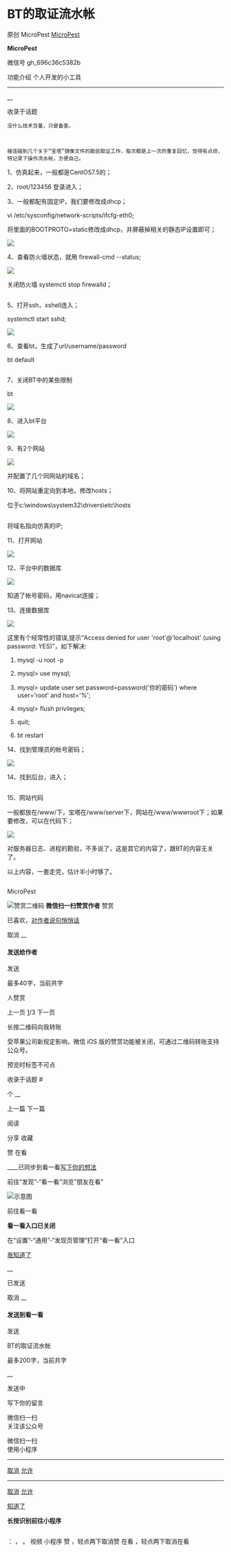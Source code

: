 #  BT的取证流水帐

原创 MicroPest [ MicroPest ](javascript:void\(0\);)

**MicroPest** ![]()

微信号 gh_696c36c5382b

功能介绍 个人开发的小工具

____

__

收录于话题

    没什么技术含量，只是备查。

  

    接连碰到几个关于“宝塔”镜像文件的勘验取证工作，每次都是上一次的重复回忆，觉得有点烦，特记录下操作流水帐，方便自己。

  

1、仿真起来，一般都是CentOS7.5的；

  

2、root/123456 登录进入；

  

3、一般都配有固定IP，我们要修改成dhcp；

vi /etc/sysconfig/network-scripts/ifcfg-eth0;

将里面的BOOTPROTO=static修改成dhcp，并屏蔽掉相关的静态IP设置即可；

![](http://hk-proxy.gitwarp.com/https://raw.githubusercontent.com/tuchuang9/tc1/refs/heads/main/public/20210831134915.png)

  

  

4、查看防火墙状态，就用 firewall-cmd --status;

![](http://hk-proxy.gitwarp.com/https://raw.githubusercontent.com/tuchuang9/tc1/refs/heads/main/public/20210831134935.png)

关闭防火墙 systemctl stop firewalld；

![]()

  

5、打开ssh，xshell连入；

systemctl start sshd;

![](http://hk-proxy.gitwarp.com/https://raw.githubusercontent.com/tuchuang9/tc1/refs/heads/main/public/20210831134936.png)

  

6、查看bt，生成了url/username/password

bt default

![]()

  

7、关闭BT中的某些限制

bt

![](http://hk-proxy.gitwarp.com/https://raw.githubusercontent.com/tuchuang9/tc1/refs/heads/main/public/20210831134937.png)

  

8、进入bt平台

![](http://hk-proxy.gitwarp.com/https://raw.githubusercontent.com/tuchuang9/tc1/refs/heads/main/public/20210831134938.png)

  

9、有2个网站  

![](http://hk-proxy.gitwarp.com/https://raw.githubusercontent.com/tuchuang9/tc1/refs/heads/main/public/20210831134939.png)

并配置了几个同网站的域名；

  

10、将网站重定向到本地，修改hosts；

位于c:\windows\system32\drivers\etc\hosts

![]()

将域名指向仿真的IP;

  

11、打开网站

![](http://hk-proxy.gitwarp.com/https://raw.githubusercontent.com/tuchuang9/tc1/refs/heads/main/public/20210831134940.png)

  

12、平台中的数据库

![](http://hk-proxy.gitwarp.com/https://raw.githubusercontent.com/tuchuang9/tc1/refs/heads/main/public/20210831134941.png)

知道了帐号密码，用navicat连接；

  

13、连接数据库

![](http://hk-proxy.gitwarp.com/https://raw.githubusercontent.com/tuchuang9/tc1/refs/heads/main/public/20210831134942.png)

  

这里有个经常性的错误,提示“Access denied for user 'root'@'localhost' (using password:
YES)”，如下解决:

  

1) mysql -u root -p

  

2) mysql> use mysql;

  

3) mysql> update user set password=password('你的密码') where user='root' and
host='%';

  

  

4) mysql> flush privileges;

  

  

5) quit;

  

  

6) bt restart

  

  

14、找到管理员的帐号密码；

![](http://hk-proxy.gitwarp.com/https://raw.githubusercontent.com/tuchuang9/tc1/refs/heads/main/public/20210831134943.png)

  

14、找到后台，进入；

![]()

  

15、网站代码  

一般都放在/www/下，宝塔在/www/server下，网站在/www/wwwroot下；如果要修改，可以在代码下；  

![](http://hk-proxy.gitwarp.com/https://raw.githubusercontent.com/tuchuang9/tc1/refs/heads/main/public/20210831134944.png)

  

  

对服务器日志、进程的勘验，不多说了，这是其它的内容了，跟BT的内容无关了。

  

以上内容，一套走完，估计半小时够了。

![]()

MicroPest

![赞赏二维码]() **微信扫一扫赞赏作者** 赞赏

已喜欢，[对作者说句悄悄话](javascript:;)

取消 __

#### 发送给作者

发送

最多40字，当前共字

[](javascript:;) 人赞赏

上一页 [1](javascript:;)/3 下一页

长按二维码向我转账

受苹果公司新规定影响，微信 iOS 版的赞赏功能被关闭，可通过二维码转账支持公众号。

预览时标签不可点

收录于话题 #

个 __

上一篇 下一篇

阅读

分享 收藏

赞 在看

____已同步到看一看[写下你的想法](javascript:;)

前往“发现”-“看一看”浏览“朋友在看”

![示意图](//res.wx.qq.com/mmbizwap/zh_CN/htmledition/images/pic/appmsg/pic_like_comment55871f.png)

前往看一看

**看一看入口已关闭**

在“设置”-“通用”-“发现页管理”打开“看一看”入口

[我知道了](javascript:;)

__

已发送

取消 __

####  发送到看一看

发送

BT的取证流水帐

最多200字，当前共字

__

发送中

写下你的留言

微信扫一扫  
关注该公众号

微信扫一扫  
使用小程序

****

[取消](javascript:void\(0\);) [允许](javascript:void\(0\);)

****

[取消](javascript:void\(0\);) [允许](javascript:void\(0\);)

[知道了](javascript:;)

**长按识别前往小程序**

![]()

： ， 。 视频 小程序 赞 ，轻点两下取消赞 在看 ，轻点两下取消在看

